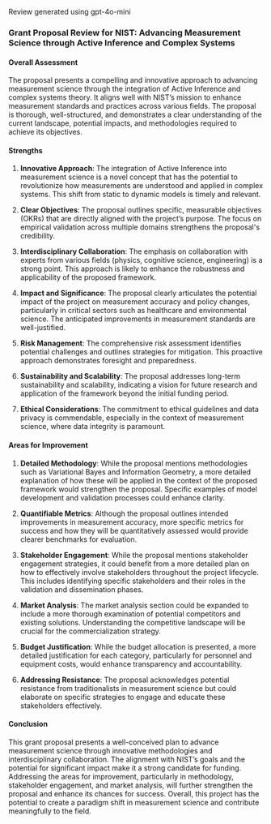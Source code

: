 Review generated using gpt-4o-mini

### Grant Proposal Review for NIST: Advancing Measurement Science through Active Inference and Complex Systems

#### Overall Assessment

The proposal presents a compelling and innovative approach to advancing measurement science through the integration of Active Inference and complex systems theory. It aligns well with NIST’s mission to enhance measurement standards and practices across various fields. The proposal is thorough, well-structured, and demonstrates a clear understanding of the current landscape, potential impacts, and methodologies required to achieve its objectives.

#### Strengths

1. **Innovative Approach**: The integration of Active Inference into measurement science is a novel concept that has the potential to revolutionize how measurements are understood and applied in complex systems. This shift from static to dynamic models is timely and relevant.

2. **Clear Objectives**: The proposal outlines specific, measurable objectives (OKRs) that are directly aligned with the project’s purpose. The focus on empirical validation across multiple domains strengthens the proposal's credibility.

3. **Interdisciplinary Collaboration**: The emphasis on collaboration with experts from various fields (physics, cognitive science, engineering) is a strong point. This approach is likely to enhance the robustness and applicability of the proposed framework.

4. **Impact and Significance**: The proposal clearly articulates the potential impact of the project on measurement accuracy and policy changes, particularly in critical sectors such as healthcare and environmental science. The anticipated improvements in measurement standards are well-justified.

5. **Risk Management**: The comprehensive risk assessment identifies potential challenges and outlines strategies for mitigation. This proactive approach demonstrates foresight and preparedness.

6. **Sustainability and Scalability**: The proposal addresses long-term sustainability and scalability, indicating a vision for future research and application of the framework beyond the initial funding period.

7. **Ethical Considerations**: The commitment to ethical guidelines and data privacy is commendable, especially in the context of measurement science, where data integrity is paramount.

#### Areas for Improvement

1. **Detailed Methodology**: While the proposal mentions methodologies such as Variational Bayes and Information Geometry, a more detailed explanation of how these will be applied in the context of the proposed framework would strengthen the proposal. Specific examples of model development and validation processes could enhance clarity.

2. **Quantifiable Metrics**: Although the proposal outlines intended improvements in measurement accuracy, more specific metrics for success and how they will be quantitatively assessed would provide clearer benchmarks for evaluation.

3. **Stakeholder Engagement**: While the proposal mentions stakeholder engagement strategies, it could benefit from a more detailed plan on how to effectively involve stakeholders throughout the project lifecycle. This includes identifying specific stakeholders and their roles in the validation and dissemination phases.

4. **Market Analysis**: The market analysis section could be expanded to include a more thorough examination of potential competitors and existing solutions. Understanding the competitive landscape will be crucial for the commercialization strategy.

5. **Budget Justification**: While the budget allocation is presented, a more detailed justification for each category, particularly for personnel and equipment costs, would enhance transparency and accountability.

6. **Addressing Resistance**: The proposal acknowledges potential resistance from traditionalists in measurement science but could elaborate on specific strategies to engage and educate these stakeholders effectively.

#### Conclusion

This grant proposal presents a well-conceived plan to advance measurement science through innovative methodologies and interdisciplinary collaboration. The alignment with NIST’s goals and the potential for significant impact make it a strong candidate for funding. Addressing the areas for improvement, particularly in methodology, stakeholder engagement, and market analysis, will further strengthen the proposal and enhance its chances for success. Overall, this project has the potential to create a paradigm shift in measurement science and contribute meaningfully to the field.